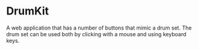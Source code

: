# DrumKit
A web application that has a number of buttons that mimic a drum set. The drum set can be used both by clicking with a mouse and using keyboard keys.
